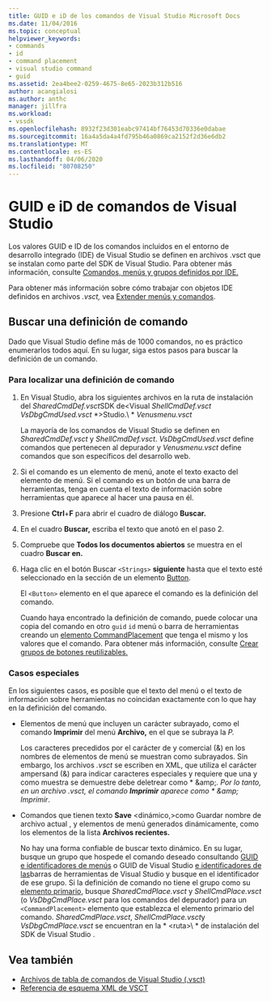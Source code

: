 ```yaml
---
title: GUID e iD de los comandos de Visual Studio Microsoft Docs
ms.date: 11/04/2016
ms.topic: conceptual
helpviewer_keywords:
- commands
- id
- command placement
- visual studio command
- guid
ms.assetid: 2ea4bee2-0259-4675-8e65-2023b312b516
author: acangialosi
ms.author: anthc
manager: jillfra
ms.workload:
- vssdk
ms.openlocfilehash: 8932f23d301eabc97414bf76453d70336e0dabae
ms.sourcegitcommit: 16a4a5da4a4fd795b46a0869ca2152f2d36e6db2
ms.translationtype: MT
ms.contentlocale: es-ES
ms.lasthandoff: 04/06/2020
ms.locfileid: "80708250"
---
```

# <a name="guids-and-ids-of-visual-studio-commands"></a>GUID e iD de comandos de Visual Studio
Los valores GUID e ID de los comandos incluidos en el entorno de desarrollo integrado (IDE) de Visual Studio se definen en archivos .vsct que se instalan como parte del SDK de Visual Studio. Para obtener más información, consulte [Comandos, menús y grupos definidos por IDE.](../../extensibility/internals/ide-defined-commands-menus-and-groups.md)

 Para obtener más información sobre cómo trabajar con objetos IDE definidos en archivos *.vsct,* vea [Extender menús y comandos](../../extensibility/extending-menus-and-commands.md).

## <a name="find-a-command-definition"></a>Buscar una definición de comando
 Dado que Visual Studio define más de 1000 comandos, no es práctico enumerarlos todos aquí. En su lugar, siga estos pasos para buscar la definición de un comando.

### <a name="to-locate-a-command-definition"></a>Para localizar una definición de comando

1. En Visual Studio, abra los siguientes archivos en la ruta de instalación del *SharedCmdDef.vsct*SDK de<Visual *ShellCmdDef.vsct* *VsDbgCmdUsed.vsct* *\>Studio.\\ * *Venusmenu.vsct*

    La mayoría de los comandos de Visual Studio se definen en *SharedCmdDef.vsct* y *ShellCmdDef.vsct*. *VsDbgCmdUsed.vsct* define comandos que pertenecen al depurador y *Venusmenu.vsct* define comandos que son específicos del desarrollo web.

2. Si el comando es un elemento de menú, anote el texto exacto del elemento de menú. Si el comando es un botón de una barra de herramientas, tenga en cuenta el texto de información sobre herramientas que aparece al hacer una pausa en él.

3. Presione **Ctrl**+**F** para abrir el cuadro de diálogo **Buscar.**

4. En el cuadro **Buscar,** escriba el texto que anotó en el paso 2.

5. Compruebe que **Todos los documentos abiertos** se muestra en el cuadro **Buscar en.**

6. Haga clic en el botón Buscar `<Strings>` **siguiente** hasta que el texto esté seleccionado en la sección de un elemento [Button](../../extensibility/button-element.md).

    El `<Button>` elemento en el que aparece el comando es la definición del comando.

   Cuando haya encontrado la definición de comando, puede colocar una copia del comando en otro `guid` `id` menú o barra de herramientas creando un [elemento CommandPlacement](../../extensibility/commandplacement-element.md) que tenga el mismo y los valores que el comando. Para obtener más información, consulte [Crear grupos de botones reutilizables.](../../extensibility/creating-reusable-groups-of-buttons.md)

### <a name="special-cases"></a>Casos especiales
 En los siguientes casos, es posible que el texto del menú o el texto de información sobre herramientas no coincidan exactamente con lo que hay en la definición del comando.

- Elementos de menú que incluyen un carácter subrayado, como el comando **Imprimir** del menú **Archivo,** en el que se subraya la *P.*

     Los caracteres precedidos por el carácter de y comercial (&) en los nombres de elementos de menú se muestran como subrayados. Sin embargo, los archivos *.vsct* se escriben en XML, que utiliza el carácter ampersand (&) para indicar caracteres especiales y requiere que una y como muestra se demuestre debe deletrear como * &amp;amp;*. Por lo tanto, en un archivo *.vsct,* el comando **Imprimir** aparece como * &amp;amp; Imprimir*.

- Comandos que tienen texto **Save** \<dinámico,\>como Guardar nombre de archivo actual , y elementos de menú generados dinámicamente, como los elementos de la lista **Archivos recientes.**

     No hay una forma confiable de buscar texto dinámico. En su lugar, busque un grupo que hospede el comando deseado consultando [GUID e identificadores de menús](../../extensibility/internals/guids-and-ids-of-visual-studio-menus.md) o GUID de Visual Studio [e identificadores de las](../../extensibility/internals/guids-and-ids-of-visual-studio-toolbars.md)barras de herramientas de Visual Studio y busque en el identificador de ese grupo. Si la definición de comando no tiene el grupo como su [elemento primario](../../extensibility/parent-element.md), busque *SharedCmdPlace.vsct* y *ShellCmdPlace.vsct* (o *VsDbgCmdPlace.vsct* para los comandos del depurador) para un `<CommandPlacement>` elemento que establezca el elemento primario del comando. *SharedCmdPlace.vsct*, *ShellCmdPlace.vsct*y *VsDbgCmdPlace.vsct* se encuentran en la * \<ruta\>\\ * de instalación del SDK de Visual Studio .

## <a name="see-also"></a>Vea también

- [Archivos de tabla de comandos de Visual Studio (.vsct)](../../extensibility/internals/visual-studio-command-table-dot-vsct-files.md)
- [Referencia de esquema XML de VSCT](../../extensibility/vsct-xml-schema-reference.md)
